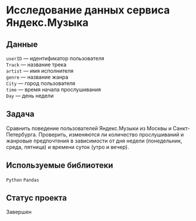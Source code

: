# Исследование данных сервиса Яндекс.Музыка


## Данные

`userID` — идентификатор пользователя\
`Track` — название трека\
`artist` — имя исполнителя\
`genre` — название жанра\
`City` — город пользователя\
`time` — время начала прослушивания\
`Day` — день недели

## Задача

Сравнить поведение пользователей Яндекс.Музыки из Москвы и Санкт-Петербурга. Проверить, изменяются ли количество прослушиваний и жанровые предпочтения в зависимости от дня недели (понедельник, среда, пятница) и времени суток (утро и вечер).

## Используемые библиотеки

`Python` `Pandas`

## Статус проекта

Завершен
